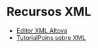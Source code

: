 # Recursos XML

* [Editor XML Altova](www.altova.com)
* [TutorialPoins sobre XML](https://www.tutorialspoint.com/tutorialslibrary.htm)
